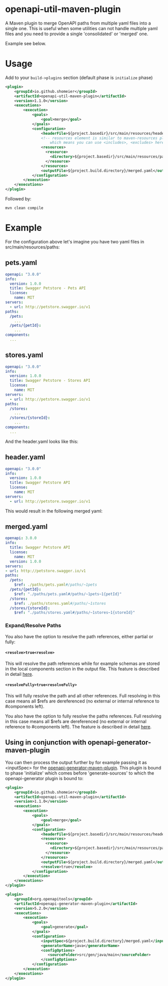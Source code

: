 openapi-util-maven-plugin
============================

A Maven plugin to merge OpenAPI paths from multiple yaml files into a single one.
This is useful when some utilities can not handle multiple yaml files and you need to provide
a single 'consolidated' or 'merged' one.

Example see below.

Usage
============================

Add to your `build->plugins` section (default phase is `initialize` phase)
```xml
<plugin>
    <groupId>io.github.shomeier</groupId>
    <artifactId>openapi-util-maven-plugin</artifactId>
    <version>1.1.0</version>
    <executions>
        <execution>
            <goals>
                <goal>merge</goal>
            </goals>
            <configuration>
                <headerFile>${project.basedir}/src/main/resources/header.yaml<headerFile>
                <!-- resources element is similar to maven-resources plugin
                    which means you can use <includes>, <excludes> here -->
                <resources>
                  <resource>
                    <directory>${project.basedir}/src/main/resources/paths</directory>
                  </resource>
                </resources>
                <outputFile>${project.build.directory}/merged.yaml</outputFile>
            </configuration>
        </execution>
    </executions>
</plugin>
```

Followed by:

```
mvn clean compile
```
Example
============================
For the configuration above let's imagine you have two yaml files in src/main/resources/paths:

## pets.yaml
```yaml
openapi: "3.0.0"
info:
  version: 1.0.0
  title: Swagger Petstore - Pets API
  license:
    name: MIT
servers:
  - url: http://petstore.swagger.io/v1
paths:
  /pets:
    ...
  /pets/{petId}:
    ...
components:
  ...
```

## stores.yaml
```yaml
openapi: "3.0.0"
info:
  version: 1.0.0
  title: Swagger Petstore - Stores API
  license:
    name: MIT
servers:
  - url: http://petstore.swagger.io/v1
paths:
  /stores:
    ...
  /stores/{storeId}:
    ...
components:
  ...
```

And the header.yaml looks like this:

## header.yaml
```yaml
openapi: "3.0.0"
info:
  version: 1.0.0
  title: Swagger Petstore API
  license:
    name: MIT
servers:
  - url: http://petstore.swagger.io/v1
```

This would result in the following merged yaml:

## merged.yaml
```yaml
openapi: 3.0.0
info:
  title: Swagger Petstore API
  license:
    name: MIT
  version: 1.0.0
servers:
- url: http://petstore.swagger.io/v1
paths:
  /pets:
    $ref: ./paths/pets.yaml#/paths/~1pets
  /pets/{petId}:
    $ref: "./paths/pets.yaml#/paths/~1pets~1{petId}"
  /stores:
    $ref: ./paths/stores.yaml#/paths/~1stores
  /stores/{storeId}:
    $ref: "./paths/stores.yaml#/paths/~1stores~1{storeId}"
```
### Expand/Resolve Paths

You also have the option to resolve the path references, either partial or fully:
#### ```<resolve>true<resolve>```
This will resolve the path references while for example schemas are stored in the local components section in the output file. This feature is described in detail [here](https://github.com/swagger-api/swagger-parser#1-resolve).

#### ```<resolveFully>true<resolveFully>```
This will fully resolve the path and all other references.
Full resolving in this case means all $refs are dereferenced (no external or internal reference to #components left).

You also have the option to fully resolve the paths references. Full resolving in this case means all $refs are dereferenced (no external or internal reference to #components left). The feature is described in detail [here](https://github.com/swagger-api/swagger-parser#2-resolvefully).

## Using in conjunction with openapi-generator-maven-plugin

You can then process the output further by for example passing it as \<inputSpec\> for the [openapi-generator-maven-plugin](https://github.com/OpenAPITools/openapi-generator/blob/master/modules/openapi-generator-maven-plugin/README.md).
This plugin is bound to phase 'initialize' which comes before 'generate-sources' to which the openapi-generator plugin is bound to:

```xml
<plugin>
    <groupId>io.github.shomeier</groupId>
    <artifactId>openapi-util-maven-plugin</artifactId>
    <version>1.1.0</version>
    <executions>
        <execution>
            <goals>
                <goal>merge</goal>
            </goals>
            <configuration>
                <headerFile>${project.basedir}/src/main/resources/header.yaml<headerFile>
                <resources>
                  <resource>
                    <directory>${project.basedir}/src/main/resources/paths</directory>
                  </resource>
                </resources>
                <outputFile>${project.build.directory}/merged.yaml</outputFile>
                <resolve>true</resolve>
            </configuration>
        </execution>
    </executions>
</plugin>

<plugin>
    <groupId>org.openapitools</groupId>
    <artifactId>openapi-generator-maven-plugin</artifactId>
    <version>5.2.0</version>
    <executions>
        <execution>
            <goals>
                <goal>generate</goal>
            </goals>
            <configuration>
                <inputSpec>${project.build.directory}/merged.yaml</inputSpec>
                <generatorName>java</generatorName>
                <configOptions>
                   <sourceFolder>src/gen/java/main</sourceFolder>
                </configOptions>
            </configuration>
        </execution>
    </executions>
</plugin>
```